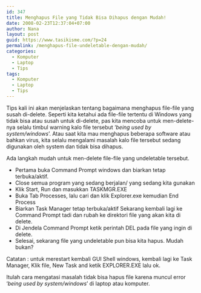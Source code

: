 ```yaml
---
id: 347
title: Menghapus File yang Tidak Bisa Dihapus dengan Mudah!
date: 2008-02-23T12:37:04+07:00
author: Nana
layout: post
guid: https://www.tasikisme.com/?p=24
permalink: /menghapus-file-undeletable-dengan-mudah/
categories:
  - Komputer
  - Laptop
  - Tips
tags:
  - Komputer
  - Laptop
  - Tips
---
```

Tips kali ini akan menjelaskan tentang bagaimana menghapus file-file yang susah di-delete. Seperti kita ketahui ada file-file tertentu di Windows yang tidak bisa atau susah untuk di-delete, pas kita mencoba untuk men-delete-nya selalu timbul warning kalo file tersebut ‘_being used by system/windows_’. Atau saat kita mau menghapus beberapa software atau bahkan virus, kita selalu mengalami masalah kalo file tersebut sedang digunakan oleh system dan tidak bisa dihapus.

Ada langkah mudah untuk men-delete file-file yang undeletable tersebut.

  * Pertama buka Command Prompt windows dan biarkan tetap terbuka/aktif.
  * Close semua program yang sedang berjalan/ yang sedang kita gunakan
  * Klik Start, Run dan masukkan TASKMGR.EXE
  * Buka Tab Processes, lalu cari dan klik Explorer.exe kemudian End Process
  * Biarkan Task Manager tetap terbuka/aktif Sekarang kembali lagi ke Command Prompt tadi dan rubah ke direktori file yang akan kita di delete.
  * Di Jendela Command Prompt ketik perintah DEL pada file yang ingin di delete.
  * Selesai, sekarang file yang undeletable pun bisa kita hapus. Mudah bukan?

Catatan : untuk merestart kembali GUI Shell windows, kembali lagi ke Task Manager, Klik file, New Task and ketik EXPLORER.EXE lalu ok.

Itulah cara mengatasi masalah tidak bisa hapus file karena muncul error ‘_being used by system/windows_’ di laptop atau komputer.